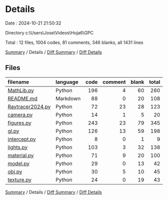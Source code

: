 # Details

Date : 2024-10-21 21:50:32

Directory c:\\Users\\Jose\\Videos\\Hoja6\\GPC

Total : 12 files,  1004 codes, 81 comments, 346 blanks, all 1431 lines

[Summary](results.md) / Details / [Diff Summary](diff.md) / [Diff Details](diff-details.md)

## Files
| filename | language | code | comment | blank | total |
| :--- | :--- | ---: | ---: | ---: | ---: |
| [MathLib.py](/MathLib.py) | Python | 196 | 4 | 60 | 260 |
| [README.md](/README.md) | Markdown | 88 | 0 | 20 | 108 |
| [Raytracer2024.py](/Raytracer2024.py) | Python | 72 | 23 | 28 | 123 |
| [camera.py](/camera.py) | Python | 14 | 1 | 5 | 20 |
| [figures.py](/figures.py) | Python | 243 | 23 | 79 | 345 |
| [gl.py](/gl.py) | Python | 126 | 13 | 59 | 198 |
| [intercept.py](/intercept.py) | Python | 8 | 0 | 1 | 9 |
| [lights.py](/lights.py) | Python | 103 | 3 | 32 | 138 |
| [material.py](/material.py) | Python | 71 | 9 | 20 | 100 |
| [model.py](/model.py) | Python | 29 | 0 | 13 | 42 |
| [obj.py](/obj.py) | Python | 30 | 5 | 10 | 45 |
| [texture.py](/texture.py) | Python | 24 | 0 | 19 | 43 |

[Summary](results.md) / Details / [Diff Summary](diff.md) / [Diff Details](diff-details.md)
